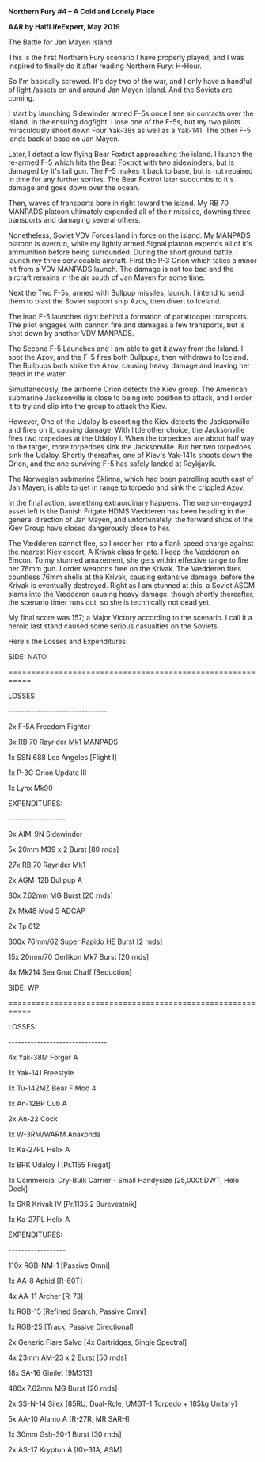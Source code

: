 **<span class="underline">Northern Fury \#4 – A Cold and Lonely
Place</span>**

**<span class="underline">AAR by HalfLifeExpert, May 2019</span>**

The Battle for Jan Mayen Island

This is the first Northern Fury scenario I have properly played, and I
was inspired to finally do it after reading Northern Fury: H-Hour.

So I'm basically screwed. It's day two of the war, and I only have a
handful of light /assets on and around Jan Mayen Island. And the Soviets
are coming.

I start by launching Sidewinder armed F-5s once I see air contacts over
the island. In the ensuing dogfight. I lose one of the F-5s, but my two
pilots miraculously shoot down Four Yak-38s as well as a Yak-141. The
other F-5 lands back at base on Jan Mayen.

Later, I detect a low flying Bear Foxtrot approaching the island. I
launch the re-armed F-5 which hits the Beat Foxtrot with two
sidewinders, but is damaged by it's tail gun. The F-5 makes it back to
base, but is not repaired in time for any further sorties. The Bear
Foxtrot later succumbs to it's damage and goes down over the ocean.

Then, waves of transports bore in right toward the island. My RB 70
MANPADS platoon ultimately expended all of their missiles, downing three
transports and damaging several others.

Nonetheless, Soviet VDV Forces land in force on the island. My MANPADS
platoon is overrun, while my lightly armed Signal platoon expends all of
it's ammunition before being surrounded. During the short ground battle,
I launch my three serviceable aircraft. First the P-3 Orion which takes
a minor hit from a VDV MANPADS launch. The damage is not too bad and the
aircraft remains in the air south of Jan Mayen for some time.

Next the Two F-5s, armed with Bullpup missiles, launch. I intend to send
them to blast the Soviet support ship Azov, then divert to Iceland.

The lead F-5 launches right behind a formation of paratrooper
transports. The pilot engages with cannon fire and damages a few
transports, but is shot down by another VDV MANPADS.

The Second F-5 Launches and I am able to get it away from the Island. I
spot the Azov, and the F-5 fires both Bullpups, then withdraws to
Iceland. The Bullpups both strike the Azov, causing heavy damage and
leaving her dead in the water.

Simultaneously, the airborne Orion detects the Kiev group. The American
submarine Jacksonville is close to being into position to attack, and I
order it to try and slip into the group to attack the Kiev.

However, One of the Udaloy Is escorting the Kiev detects the
Jacksonville and fires on it, causing damage. With little other choice,
the Jacksonville fires two torpedoes at the Udaloy I. When the torpedoes
are about half way to the target, more torpedoes sink the Jacksonville.
But her two torpedoes sink the Udaloy. Shortly thereafter, one of Kiev's
Yak-141s shoots down the Orion, and the one surviving F-5 has safely
landed at Reykjavik.

The Norwegian submarine Sklinna, which had been patrolling south east of
Jan Mayen, is able to get in range to torpedo and sink the crippled
Azov.

In the final action, something extraordinary happens. The one un-engaged
asset left is the Danish Frigate HDMS Vædderen has been heading in the
general direction of Jan Mayen, and unfortunately, the forward ships of
the Kiev Group have closed dangerously close to her.

The Vædderen cannot flee, so I order her into a flank speed charge
against the nearest Kiev escort, A Krivak class frigate. I keep the
Vædderen on Emcon. To my stunned amazement, she gets within effective
range to fire her 76mm gun. I order weapons free on the Krivak. The
Vædderen fires countless 76mm shells at the Krivak, causing extensive
damage, before the Krivak is eventually destroyed. Right as I am stunned
at this, a Soviet ASCM slams into the Vædderen causing heavy damage,
though shortly thereafter, the scenario timer runs out, so she is
technically not dead yet.

My final score was 157; a Major Victory according to the scenario. I
call it a heroic last stand caused some serious casualties on the
Soviets.

Here's the Losses and Expenditures:

SIDE: NATO

\===========================================================

LOSSES:

\-------------------------------

2x F-5A Freedom Fighter

3x RB 70 Rayrider Mk1 MANPADS

1x SSN 688 Los Angeles \[Flight I\]

1x P-3C Orion Update III

1x Lynx Mk90

EXPENDITURES:

\------------------

9x AIM-9N Sidewinder

5x 20mm M39 x 2 Burst \[80 rnds\]

27x RB 70 Rayrider Mk1

2x AGM-12B Bullpup A

80x 7.62mm MG Burst \[20 rnds\]

2x Mk48 Mod 5 ADCAP

2x Tp 612

300x 76mm/62 Super Rapido HE Burst \[2 rnds\]

15x 20mm/70 Oerlikon Mk7 Burst \[20 rnds\]

4x Mk214 Sea Gnat Chaff \[Seduction\]

SIDE: WP

\===========================================================

LOSSES:

\-------------------------------

4x Yak-38M Forger A

1x Yak-141 Freestyle

1x Tu-142MZ Bear F Mod 4

1x An-12BP Cub A

2x An-22 Cock

1x W-3RM/WARM Anakonda

1x Ka-27PL Helix A

1x BPK Udaloy I \[Pr.1155 Fregat\]

1x Commercial Dry-Bulk Carrier - Small Handysize \[25,000t DWT, Helo
Deck\]

1x SKR Krivak IV \[Pr.1135.2 Burevestnik\]

1x Ka-27PL Helix A

EXPENDITURES:

\------------------

110x RGB-NM-1 \[Passive Omni\]

1x AA-8 Aphid \[R-60T\]

4x AA-11 Archer \[R-73\]

1x RGB-15 \[Refined Search, Passive Omni\]

1x RGB-25 \[Track, Passive Directional\]

2x Generic Flare Salvo \[4x Cartridges, Single Spectral\]

4x 23mm AM-23 x 2 Burst \[50 rnds\]

18x SA-16 Gimlet \[9M313\]

480x 7.62mm MG Burst \[20 rnds\]

2x SS-N-14 Silex \[85RU, Dual-Role, UMGT-1 Torpedo + 185kg Unitary\]

5x AA-10 Alamo A \[R-27R, MR SARH\]

1x 30mm Gsh-30-1 Burst \[30 rnds\]

2x AS-17 Krypton A \[Kh-31A, ASM\]
